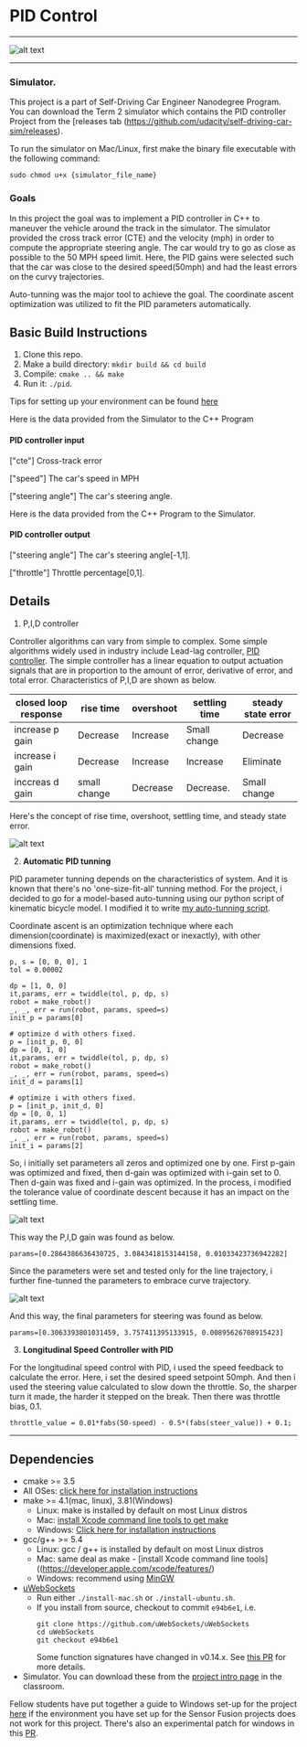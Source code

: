 # **PID Control**

[//]: # (Image References)


[image0]: ./data/43mph.png "running_at_43mph"
[image1]: ./data/rise_time.jpeg "rise time, overshoot, settling time, steady state error"
[image2]: ./data/speed1.png "auto-tunning at speed1"
[image3]: ./data/speed1_curv.png "auto-tunning on curv at speed1"


---

![alt text][image0]

---

### Simulator.
This project is a part of Self-Driving Car Engineer Nanodegree Program. You can download the Term 2 simulator which contains the PID controller Project from the [releases tab (https://github.com/udacity/self-driving-car-sim/releases).  

To run the simulator on Mac/Linux, first make the binary file executable with the following command:
```shell
sudo chmod u+x {simulator_file_name}
```

### Goals

In this project the goal was to implement a PID controller in C++ to maneuver the vehicle around the track in the simulator. The simulator provided the cross track error (CTE) and the velocity (mph) in order to compute the appropriate steering angle. The car would try to go as close as possible to the 50 MPH speed limit. Here, the PID gains were selected such that the car was close to the desired speed(50mph) and had the least errors on the curvy trajectories.

Auto-tunning was the major tool to achieve the goal. The coordinate ascent optimization was utilized to fit the PID parameters automatically. 


## Basic Build Instructions

1. Clone this repo.
2. Make a build directory: `mkdir build && cd build`
3. Compile: `cmake .. && make`
4. Run it: `./pid`. 

Tips for setting up your environment can be found [here](https://classroom.udacity.com/nanodegrees/nd013/parts/40f38239-66b6-46ec-ae68-03afd8a601c8/modules/0949fca6-b379-42af-a919-ee50aa304e6a/lessons/f758c44c-5e40-4e01-93b5-1a82aa4e044f/concepts/23d376c7-0195-4276-bdf0-e02f1f3c665d)

Here is the data provided from the Simulator to the C++ Program

#### PID controller input

["cte"] Cross-track error

["speed"] The car's speed in MPH

["steering angle"] The car's steering angle.


Here is the data provided from the C++ Program to the Simulator.

#### PID controller output

["steering angle"] The car's steering angle[-1,1].

["throttle"] Throttle percentage[0,1].



## Details

1. P,I,D controller

Controller algorithms can vary from simple to complex. Some simple algorithms widely used in industry include Lead-lag controller, [PID controller](https://en.wikipedia.org/wiki/PID_controller). The simple controller has a linear equation to output actuation signals that are in proportion to the amount of error, derivative of error, and total error. Characteristics of P,I,D are shown as below.

|closed loop response| rise time    | overshoot | settling time | steady state error |
|--------------------|--------------|-----------|---------------|--------------------|
|increase p gain     | Decrease     | Increase  | Small change  | Decrease           |
|increase i gain     | Decrease     | Increase  | Increase      | Eliminate          |
|inccreas d gain     | small change | Decrease  | Decrease.     | Small change       |


Here's the concept of rise time, overshoot, settling time, and steady state error.

![alt text][image1]


2. **Automatic PID tunning**

PID parameter tunning depends on the characteristics of system. And it is known that there's no 'one-size-fit-all' tunning method. For the project, i decided to go for a model-based auto-tunning using our python script of kinematic bicycle model. I modified it to write [my auto-tunning script](./PID_auto-tunning.ipynb). 

Coordinate ascent is an optimization technique where each dimension(coordinate) is maximized(exact or inexactly), with other dimensions fixed. 

```
p, s = [0, 0, 0], 1
tol = 0.00002

dp = [1, 0, 0]
it,params, err = twiddle(tol, p, dp, s)
robot = make_robot()
_, _, err = run(robot, params, speed=s)
init_p = params[0]

# optimize d with others fixed.
p = [init_p, 0, 0]
dp = [0, 1, 0]
it,params, err = twiddle(tol, p, dp, s)
robot = make_robot()
_, _, err = run(robot, params, speed=s)
init_d = params[1]

# optimize i with others fixed.
p = [init_p, init_d, 0]
dp = [0, 0, 1]
it,params, err = twiddle(tol, p, dp, s)
robot = make_robot()
_, _, err = run(robot, params, speed=s)
init_i = params[2]
```


So, i initially set parameters all zeros and optimized one by one. First p-gain was optimized and fixed, then d-gain was optimized with i-gain set to 0. Then d-gain was fixed and i-gain was optimized. In the process, i modified the tolerance value of coordinate descent because it has an impact on the settling time. 

![alt text][image2]

This way the P,I,D gain was found as below.

```
params=[0.2864386636430725, 3.0843418153144158, 0.01033423736942282]
```

Since the parameters were set and tested only for the line trajectory, i further fine-tunned the parameters to embrace curve trajectory. 

![alt text][image3]

And this way, the final parameters for steering was found as below.

```
params=[0.3063393801031459, 3.757411395133915, 0.00895626708915423]
```

3. **Longitudinal Speed Controller with PID**

For the longitudinal speed control with PID, i used the speed feedback to calculate the error. Here, i set the desired speed setpoint 50mph. And then i used the steering value calculated to slow down the throttle. So, the sharper turn it made, the harder it stepped on the break. Then there was throttle bias, 0.1.

```
throttle_value = 0.01*fabs(50-speed) - 0.5*(fabs(steer_value)) + 0.1;
```
---

## Dependencies

* cmake >= 3.5
 * All OSes: [click here for installation instructions](https://cmake.org/install/)
* make >= 4.1(mac, linux), 3.81(Windows)
  * Linux: make is installed by default on most Linux distros
  * Mac: [install Xcode command line tools to get make](https://developer.apple.com/xcode/features/)
  * Windows: [Click here for installation instructions](http://gnuwin32.sourceforge.net/packages/make.htm)
* gcc/g++ >= 5.4
  * Linux: gcc / g++ is installed by default on most Linux distros
  * Mac: same deal as make - [install Xcode command line tools]((https://developer.apple.com/xcode/features/)
  * Windows: recommend using [MinGW](http://www.mingw.org/)
* [uWebSockets](https://github.com/uWebSockets/uWebSockets)
  * Run either `./install-mac.sh` or `./install-ubuntu.sh`.
  * If you install from source, checkout to commit `e94b6e1`, i.e.
    ```
    git clone https://github.com/uWebSockets/uWebSockets 
    cd uWebSockets
    git checkout e94b6e1
    ```
    Some function signatures have changed in v0.14.x. See [this PR](https://github.com/udacity/CarND-MPC-Project/pull/3) for more details.
* Simulator. You can download these from the [project intro page](https://github.com/udacity/self-driving-car-sim/releases) in the classroom.

Fellow students have put together a guide to Windows set-up for the project [here](https://s3-us-west-1.amazonaws.com/udacity-selfdrivingcar/files/Kidnapped_Vehicle_Windows_Setup.pdf) if the environment you have set up for the Sensor Fusion projects does not work for this project. There's also an experimental patch for windows in this [PR](https://github.com/udacity/CarND-PID-Control-Project/pull/3).
